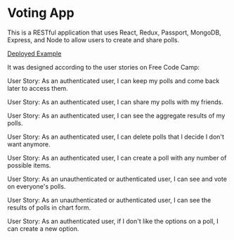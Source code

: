# Voting App

This is a RESTful application that uses React, Redux, Passport, MongoDB, Express, and Node to allow users to create and share polls.

[Deployed Example](https://voteyourmind.herokuapp.com/)

It was designed according to the user stories on Free Code Camp:

User Story: As an authenticated user, I can keep my polls and come back later to access them.

User Story: As an authenticated user, I can share my polls with my friends.

User Story: As an authenticated user, I can see the aggregate results of my polls.

User Story: As an authenticated user, I can delete polls that I decide I don't want anymore.

User Story: As an authenticated user, I can create a poll with any number of possible items.

User Story: As an unauthenticated or authenticated user, I can see and vote on everyone's polls.

User Story: As an unauthenticated or authenticated user, I can see the results of polls in chart form. 

User Story: As an authenticated user, if I don't like the options on a poll, I can create a new option.

